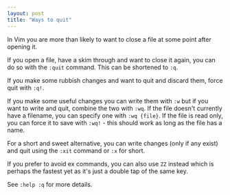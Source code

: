 ```yaml
---
layout: post
title: "Ways to quit"
---
```


In Vim you are more than likely to want to close a file at some point after opening it.

If you open a file, have a skim through and want to close it again, you can do so with the `:quit` command. This can be shortened to `:q`.

If you make some rubbish changes and want to quit and discard them, force quit with `:q!`.

If you make some useful changes you can write them with `:w` but if you want to write and quit, combine the two with `:wq`. If the file doesn't currently have a filename, you can specify one with `:wq {file}`. If the file is read only, you can force it to save with `:wq!` - this should work as long as the file has a name.

For a short and sweet alternative, you can write changes (only if any exist) and quit using the `:xit` command or `:x` for short.

If you prefer to avoid ex commands, you can also use `ZZ` instead which is perhaps the fastest yet as it's just a double tap of the same key.

See `:help :q` for more details.
